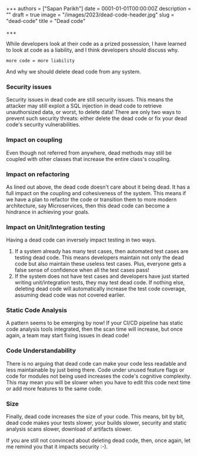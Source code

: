 +++
authors = ["Sapan Parikh"]
date = 0001-01-01T00:00:00Z
description = ""
draft = true
image = "/images/2023/dead-code-header.jpg"
slug = "dead-code"
title = "Dead code"

+++


While developers look at their code as a prized possession, I have learned to look at code as a liability, and I think developers should discuss why.

`more code = more liability`

And why we should delete dead code from any system.

### Security issues

Security issues in dead code are still security issues. This means the attacker may still exploit a SQL injection in dead code to retrieve unauthorsized data, or worst, to delete data! There are only two ways to prevent such security threats: either delete the dead code or fix your dead code's security vulnerabilities.

### Impact on coupling

Even though not referred from anywhere, dead methods may still be coupled with other classes that increase the entire class's coupling.

### Impact on refactoring

As lined out above, the dead code doesn't care about it being dead. It has a full impact on the coupling and cohesiveness of the system. This means if we have a plan to refactor the code or transition them to more modern architecture, say Microservices, then this dead code can become a hindrance in achieving your goals.

### Impact on Unit/Integration testing

Having a dead code can inversely impact testing in two ways.

1. If a system already has many test cases, then automated test cases are testing dead code. This means developers maintain not only the dead code but also maintain these useless test cases. Plus, everyone gets a false sense of confidence when all the test cases pass!
2. If the system does not have test cases and developers have just started writing unit/integration tests, they may test dead code. If nothing else, deleting dead code will automatically increase the test code coverage, assuming dead code was not covered earlier.

### Static Code Analysis

A pattern seems to be emerging by now! If your CI/CD pipeline has static code analysis tools integrated, then the scan time will increase, but once again, a team may start fixing issues in dead code!

### Code Understandability

There is no arguing that dead code can make your code less readable and less maintainable by just being there. Code under unused feature flags or code for modules not being used increases the code's cognitive complexity. This may mean you will be slower when you have to edit this code next time or add more features to the same code.

### Size

Finally, dead code increases the size of your code. This means, bit by bit, dead code makes your tests slower, your builds slower, security and static analysis scans slower, download of artifacts slower.

If you are still not convinced about deleting dead code, then, once again, let me remind you that it impacts security :-).

